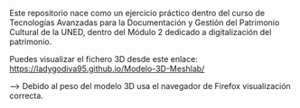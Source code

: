 Este repositorio nace como un ejercicio práctico dentro del curso de Tecnologías Avanzadas para la Documentación y Gestión del Patrimonio Cultural de la UNED, dentro del Módulo 2 dedicado a digitalización del patrimonio.

Puedes visualizar el fichero 3D desde este enlace: https://ladygodiva95.github.io/Modelo-3D-Meshlab/

--> Debido al peso del modelo 3D usa el navegador de Firefox visualización correcta.
